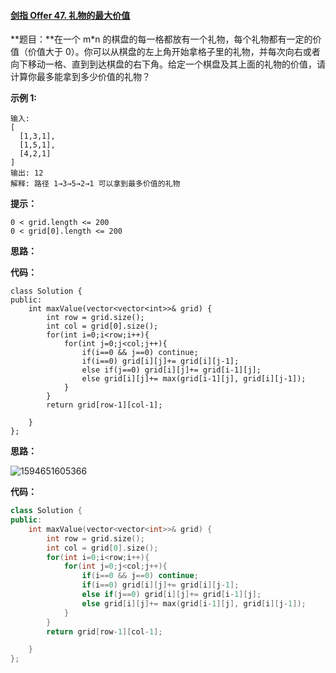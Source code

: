 #### [剑指 Offer 47. 礼物的最大价值](https://leetcode-cn.com/problems/li-wu-de-zui-da-jie-zhi-lcof/)

**题目：**在一个 m*n 的棋盘的每一格都放有一个礼物，每个礼物都有一定的价值（价值大于 0）。你可以从棋盘的左上角开始拿格子里的礼物，并每次向右或者向下移动一格、直到到达棋盘的右下角。给定一个棋盘及其上面的礼物的价值，请计算你最多能拿到多少价值的礼物？

**示例 1:**

```
输入: 
[
  [1,3,1],
  [1,5,1],
  [4,2,1]
]
输出: 12
解释: 路径 1→3→5→2→1 可以拿到最多价值的礼物 
```

**提示：**

```
0 < grid.length <= 200
0 < grid[0].length <= 200
```

**思路：**

**代码：**

```
class Solution {
public:
    int maxValue(vector<vector<int>>& grid) {
        int row = grid.size();
        int col = grid[0].size();
        for(int i=0;i<row;i++){
            for(int j=0;j<col;j++){
                if(i==0 && j==0) continue;
                if(i==0) grid[i][j]+= grid[i][j-1];
                else if(j==0) grid[i][j]+= grid[i-1][j];
                else grid[i][j]+= max(grid[i-1][j], grid[i][j-1]);         
            }
        }
        return grid[row-1][col-1];

    }
};
```

**思路：**

![1594651605366](C:\Users\Admin\AppData\Roaming\Typora\typora-user-images\1594651605366.png)

**代码：**

```c++
class Solution {
public:
    int maxValue(vector<vector<int>>& grid) {
        int row = grid.size();
        int col = grid[0].size();
        for(int i=0;i<row;i++){
            for(int j=0;j<col;j++){
                if(i==0 && j==0) continue;
                if(i==0) grid[i][j]+= grid[i][j-1];
                else if(j==0) grid[i][j]+= grid[i-1][j];
                else grid[i][j]+= max(grid[i-1][j], grid[i][j-1]);         
            }
        }
        return grid[row-1][col-1];

    }
};
```

